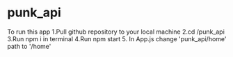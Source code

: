 # punk_api
To run this app
1.Pull github repository to your local machine
2.cd /punk_api
3.Run npm i in terminal
4.Run npm start
5. In App.js change 'punk_api/home' path to '/home'